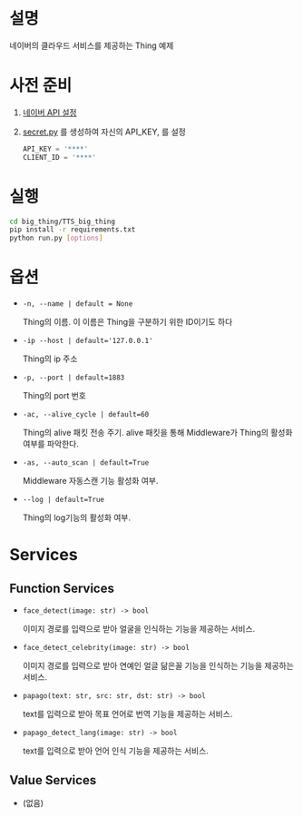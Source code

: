 # 설명

네이버의 클라우드 서비스를 제공하는 Thing 예제

# 사전 준비

1. [네이버 API 설정](https://www.notion.so/API-1e2fb13ddc09427394cbe6de051afd6b) 
2. [secret.py](http://secret.py) 를 생성하여 자신의 API_KEY, 를 설정
    
    ```python
    API_KEY = '****'
    CLIENT_ID = '****'
    ```
    

# 실행

```bash
cd big_thing/TTS_big_thing
pip install -r requirements.txt
python run.py [options]
```

# 옵션

- `-n, --name | default = None`
    
    Thing의 이름. 이 이름은 Thing을 구분하기 위한 ID이기도 하다 
    
- `-ip --host | default='127.0.0.1'`
    
    Thing의 ip 주소
    
- `-p, --port | default=1883`
    
    Thing의 port 번호
    
- `-ac, --alive_cycle | default=60`
    
    Thing의 alive 패킷 전송 주기. alive 패킷을 통해 Middleware가 Thing의 활성화 여부를 파악한다. 
    
- `-as, --auto_scan | default=True`
    
    Middleware 자동스캔 기능 활성화 여부.
    
- `--log | default=True`
    
    Thing의 log기능의 활성화 여부. 
    

# Services

## Function Services

- `face_detect(image: str) -> bool`
    
    이미지 경로를 입력으로 받아 얼굴을 인식하는 기능을 제공하는 서비스. 
    
- `face_detect_celebrity(image: str) -> bool`
    
    이미지 경로를 입력으로 받아 연예인 얼글 닮은꼴 기능을 인식하는 기능을 제공하는 서비스. 
    
- `papago(text: str, src: str, dst: str) -> bool`
    
    text를 입력으로 받아 목표 언어로 번역 기능을 제공하는 서비스. 
    
- `papago_detect_lang(image: str) -> bool`
    
    text를 입력으로 받아 언어 인식 기능을 제공하는 서비스. 
    

## Value Services

- (없음)